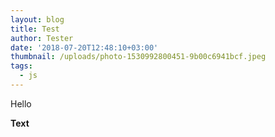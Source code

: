 ```yaml
---
layout: blog
title: Test
author: Tester
date: '2018-07-20T12:48:10+03:00'
thumbnail: /uploads/photo-1530992800451-9b00c6941bcf.jpeg
tags:
  - js
---
```

Hello

**Text**
